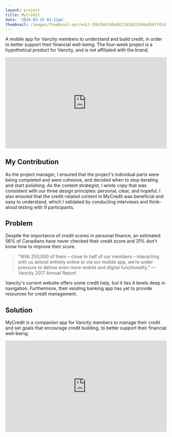 ```yaml
---
layout: project
title: MyCredit
date: '2019-03-15 03:11pm'
thumbnail: /images/thumbnail-mycredit-50b3bb2ddb4621383812dd9a850ffd1d.jpg
---
```

A mobile app for Vancity members to understand and build credit, in order to better support their financial well-being. The four-week project is a hypothetical product for Vancity, and is not affiliated with the brand.

<div style="padding: 56.25% 0px 0px; position: relative;"><iframe title="MyCredit Introduction Video" src="https://player.vimeo.com/video/305425536?byline=0&amp;portrait=0" style="position: absolute; top: 0px; left: 0px; width: 100%; height: 100%;" webkitallowfullscreen="true" mozallowfullscreen="true" allowfullscreen="" frameborder="0"></iframe></div>

## My Contribution

As the project manager, I ensured that the project's individual parts were being completed and were cohesive, and decided when to stop iterating and start polishing. As the content strategist, I wrote copy that was consistent with our three design principles: personal, clear, and hopeful. I also ensured that the credit-related content in MyCredit was beneficial and easy to understand, which I validated by conducting interviews and think-aloud testing with 9 participants.

## Problem

Despite the importance of credit scores in personal finance, an estimated 56% of Canadians have never checked their credit score and 31% don't know how to improve their score.

> "With 250,000 of them – close to half of our members – interacting with us almost entirely online or via our mobile app, we’re under pressure to deliver even more mobile and digital functionality." — Vancity 2017 Annual Report

Vancity's current website offers some credit help, but it lies 4 levels deep in navigation. Furthermore, their existing banking app has yet to provide resources for credit management.

## Solution

MyCredit is a companion app for Vancity members to manage their credit and set goals that encourage credit building, to better support their financial well-being.

<div style="padding: 56.25% 0px 0px; position: relative;"><iframe title="MyCredit Introduction Video" src="https://player.vimeo.com/video/305425815?byline=0&amp;portrait=0" style="position: absolute; top: 0px; left: 0px; width: 100%; height: 100%;" webkitallowfullscreen="true" mozallowfullscreen="true" allowfullscreen="" frameborder="0"></iframe></div>

